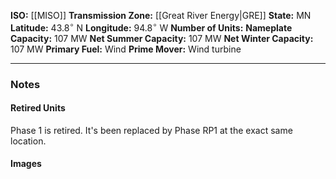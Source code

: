**ISO:** [[MISO]]
**Transmission Zone:** [[Great River Energy|GRE]]
**State:** MN
**Latitude:** $43.8^\circ$ N
**Longitude:** $94.8^\circ$ W
**Number of Units:**
**Nameplate Capacity:** 107 MW
**Net Summer Capacity:** 107 MW
**Net Winter Capacity:** 107 MW
**Primary Fuel:** Wind
**Prime Mover:** Wind turbine

---
### Notes


#### Retired Units
Phase 1 is retired. It's been replaced by Phase RP1 at the exact same location.
#### Images

